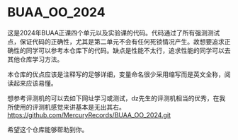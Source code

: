 # BUAA_OO_2024

这是2024年BUAA正课四个单元以及实验课的代码。代码通过了所有强测测试点，保证代码的正确性，尤其是第二单元不会有任何死锁情况产生。故想要追求正确性的同学可以参考本仓库下的代码。缺点是性能不太行，追求性能的同学可以去其他仓库学习方法。

本仓库的优点应该是注释写的足够详细，变量命名很少采用缩写而是英文全称，阅读起来应该易懂。

想参考评测机的可以去如下网址学习或测试，dz先生的评测机相当的优秀，在我所使用的评测机感觉来讲基本是无出其右。https://github.com/MercuryRecords/BUAA_OO_2024.git

希望这个仓库能够帮助到你。

